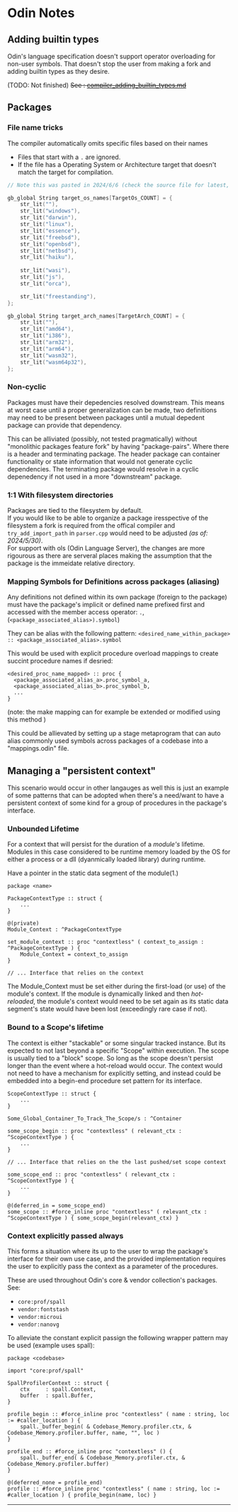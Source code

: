 # Odin Notes

## Adding builtin types

Odin's language specification doesn't support operator overloading for non-user symbols. That doesn't stop the user from making a fork and adding builtin types as they desire.

(TODO: Not finished)
~~See : [compiler_adding_builtin_types.md](compiler_adding_builtin_types.md)~~

## Packages

### File name tricks

The compiler automatically omits specific files based on their names

* Files that start with a `.` are ignored.
* If the file has a Operating System or Architecture target that doesn't match the target for compilation.

```cpp
// Note this was pasted in 2024/6/6 (check the source file for latest, See `is_excluded_target_filename` in build_settings.cpp

gb_global String target_os_names[TargetOs_COUNT] = {
	str_lit(""),
	str_lit("windows"),
	str_lit("darwin"),
	str_lit("linux"),
	str_lit("essence"),
	str_lit("freebsd"),
	str_lit("openbsd"),
	str_lit("netbsd"),
	str_lit("haiku"),
	
	str_lit("wasi"),
	str_lit("js"),
	str_lit("orca"),

	str_lit("freestanding"),
};

gb_global String target_arch_names[TargetArch_COUNT] = {
	str_lit(""),
	str_lit("amd64"),
	str_lit("i386"),
	str_lit("arm32"),
	str_lit("arm64"),
	str_lit("wasm32"),
	str_lit("wasm64p32"),
};
```

### Non-cyclic

Packages must have their depedencies resolved downstream. This means at worst case until a proper generalization can be made, two definitions may need to be present between packages until a mutual depedent package can provide that dependency.

This can be alliviated (possibly, not tested pragmatically) without "monolithic packages feature fork" by having "package-pairs". Where there is a header and terminating package. The header package can container functionality or state information that would not generate cyclic dependencies. The terminating package would resolve in a cyclic depenedency if not used in a more "downstream" package.

### 1:1 With filesystem directories

Packages are tied to the filesystem by default.  
If you would like to be able to organize a package iresspective of the filesystem a fork is required from the offical compiler and `try_add_import_path` in `parser.cpp` would need to be adjusted *(as of: 2024/5/30)*.  
For support with ols (Odin Language Server), the changes are more rigourous as there are serveral places making the assumption that the package is the immeidate relative directory.

### Mapping Symbols for Definitions across packages (aliasing)

Any definitions not defined within its own package (foreign to the package) must have the package's implicit or defined name prefixed first and accessed with the member access operator: `.`, (`<package_associated_alias>).symbol`)

They can be alias with the following pattern:
`<desired_name_within_package> :: <package_associated_alias>.symbol`

This would be used with explicit procedure overload mappings to create succint procedure names if desried:

```odin
<desired_proc_name_mapped> :: proc {
  <package_associated_alias_a>.proc_symbol_a,
  <package_associated_alias_b>.proc_symbol_b,
  ...
}
```
(note: the make mapping can for example be extended or modified using this method )

This could be allievated by setting up a stage metaprogram that can auto alias commonly used symbols across packages of a codebase into a "mappings.odin" file.

## Managing a "persistent context"

This scenario would occur in other langauges as well this is just an example of some patterns that can be adopted when there's a need/want to have a persistent context of some kind for  a group of procedures in the package's interface.

### Unbounded Lifetime

For a context that will persist for the duration of a *module's* lifetime. Modules in this case considered to be runtime memory loaded by the OS for either a process or a dll (dyanmically loaded library) during runtime.

Have a pointer in the static data segment of the module(1.)

```odin
package <name>

PackageContextType :: struct {
    ...
}

@(private)
Module_Context : ^PackageContextType

set_module_context :: proc "contextless" ( context_to_assign : ^PackageContextType ) {
    Module_Context = context_to_assign
}

// ... Interface that relies on the context
```

The Module_Context must be set either during the first-load (or use) of the module's context. If the module is dynamically linked and then *hot-reloaded*, the module's context would need to be set again as its static data segment's state would have been lost (exceedingly rare case if not).

### Bound to a Scope's lifetime

The context is either "stackable" or some singular tracked instance. But its expected to not last beyond a specific "Scope" within execution. The scope is usually tied to a "block" scope. So long as the scope doesn't persist longer than the event where a hot-reload would occur. The context would not need to have a mechanism for explicitly setting, and instead could be embedded into a begin-end procedure set pattern for its interface.

```odin
ScopeContextType :: struct {
    ...
}

Some_Global_Container_To_Track_The_Scope/s : ^Container

some_scope_begin :: proc "contextless" ( relevant_ctx : ^ScopeContextType ) {
    ...
}

// ... Interface that relies on the the last pushed/set scope context

some_scope_end :: proc "contextless" ( relevant_ctx : ^ScopeContextType ) {
    ...
}

@(deferred_in = some_scope_end)
some_scope :: #force_inline proc "contextless" ( relevant_ctx : ^ScopeContextType ) { some_scope_begin(relevant_ctx) }
```

### Context explicitly passed always

This forms a situation where its up to the user to wrap the package's interface for their own use case, and the provided implementation requires the user to explicitly pass the context as a parameter of the procedures.

These are used throughout Odin's core & vendor collection's packages.  
See:

* `core:prof/spall`
* `vendor:fontstash`
* `vendor:microui`
* `vendor:nanovg`

To alleviate the constant explicit passign the following wrapper pattern may be used (example uses spall):

```odin
package <codebase>

import "core:prof/spall"

SpallProfilerContext :: struct {
	ctx     : spall.Context,
	buffer  : spall.Buffer,
}

profile_begin :: #force_inline proc "contextless" ( name : string, loc := #caller_location ) {
	spall._buffer_begin( & Codebase_Memory.profiler.ctx, & Codebase_Memory.profiler.buffer, name, "", loc )
}

profile_end :: #force_inline proc "contextless" () {
	spall._buffer_end( & Codebase_Memory.profiler.ctx, & Codebase_Memory.profiler.buffer)
}

@(deferred_none = profile_end) 
profile :: #force_inline proc "contextless" ( name : string, loc := #caller_location ) { profile_begin(name, loc) }
```

---
